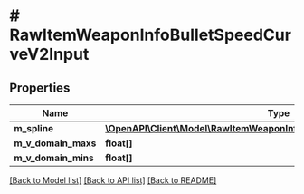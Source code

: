 # # RawItemWeaponInfoBulletSpeedCurveV2Input

## Properties

Name | Type | Description | Notes
------------ | ------------- | ------------- | -------------
**m_spline** | [**\OpenAPI\Client\Model\RawItemWeaponInfoBulletSpeedCurveSplineV2Input[]**](RawItemWeaponInfoBulletSpeedCurveSplineV2Input.md) |  | [optional]
**m_v_domain_maxs** | **float[]** |  |
**m_v_domain_mins** | **float[]** |  |

[[Back to Model list]](../../README.md#models) [[Back to API list]](../../README.md#endpoints) [[Back to README]](../../README.md)
